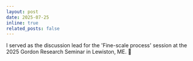 ```yaml
---
layout: post
date: 2025-07-25
inline: true
related_posts: false
---
```


I served as the discussion lead for the 'Fine-scale process' session at the 2025 Gordon Research Seminar in Lewiston, ME. :microphone: 
